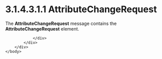 <html dir="LTR" xmlns:mshelp="http://msdn.microsoft.com/mshelp" xmlns:ddue="http://ddue.schemas.microsoft.com/authoring/2003/5" xmlns:xlink="http://www.w3.org/1999/xlink" xmlns:tool="http://www.microsoft.com/tooltip">
    <head>
        <meta http-equiv="Content-Type" content="text/html; CHARSET=utf-8"></meta>
        <meta name="save" content="history"></meta>
        <title>3.1.4.3.1.1 AttributeChangeRequest</title>
        <xml>
            <mshelp:toctitle title="3.1.4.3.1.1 AttributeChangeRequest"></mshelp:toctitle>
            <mshelp:rltitle title="[MS-SSMDSWS-15]: AttributeChangeRequest"></mshelp:rltitle>
            <mshelp:keyword index="A" term="f617dd56-5180-45c5-a2f0-7d169bbba134"></mshelp:keyword>
            <mshelp:attr name="DCSext.ContentType" value="open specification"></mshelp:attr>
            <mshelp:attr name="AssetID" value="f617dd56-5180-45c5-a2f0-7d169bbba134"></mshelp:attr>
            <mshelp:attr name="TopicType" value="kbRef"></mshelp:attr>
            <mshelp:attr name="DCSext.Title" value="[MS-SSMDSWS-15]: AttributeChangeRequest" />
        </xml>
    </head>
    <body>
        <div id="header">
            <h1 class="heading">3.1.4.3.1.1 AttributeChangeRequest</h1>
        </div>
        <div id="mainSection">
            <div id="mainBody">
                <div id="allHistory" class="saveHistory"></div>
                <div id="sectionSection0" class="section" name="collapseableSection">
                    

<p>The <b>AttributeChangeRequest</b> message contains the <b>AttributeChangeRequest</b>
element.</p>


                </div>
            </div>
        </div>
    </body>
</html>